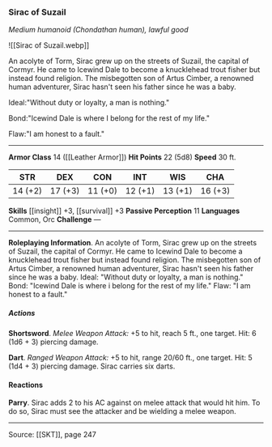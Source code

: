 ### Sirac of Suzail
_Medium humanoid (Chondathan human), lawful good_

![[Sirac of Suzail.webp]]

An acolyte of Torm, Sirac grew up on the streets of Suzail, the capital of Cormyr. He came to Icewind Dale to become a knucklehead trout fisher but instead found religion. The misbegotten son of Artus Cimber, a renowned human adventurer, Sirac hasn't seen his father since he was a baby.

Ideal:"Without duty or loyalty, a man is nothing."

Bond:"Icewind Dale is where I belong for the rest of my life."

Flaw:"I am honest to a fault."






---

**Armor Class** 14 ([[Leather Armor]])
**Hit Points** 22 (5d8)
**Speed** 30 ft.

| STR     | DEX     | CON     | INT     | WIS     | CHA     |
|---------|---------|---------|---------|---------|---------|
| 14 (+2) | 17 (+3) | 11 (+0) | 12 (+1) | 13 (+1) | 16 (+3) |

**Skills** [[insight]] +3, [[survival]] +3
**Passive Perception** 11
**Languages** Common, Orc
**Challenge** —

---

**Roleplaying Information**. An acolyte of Torm, Sirac grew up on the streets of Suzail, the capital of Cormyr. He came to Icewind Dale to become a knucklehead trout fisher but instead found religion. The misbegotten son of Artus Cimber, a renowned human adventurer, Sirac hasn't seen his father since he was a baby. Ideal: "Without duty or loyalty, a man is nothing." Bond: "Icewind Dale is where i belong for the rest of my life." Flaw: "I am honest to a fault."

##### Actions
**Shortsword**. _Melee Weapon Attack:_ +5 to hit, reach 5 ft., one target. Hit: 6 (1d6 + 3) piercing damage.

**Dart**. _Ranged Weapon Attack:_ +5 to hit, range 20/60 ft., one target. Hit: 5 (1d4 + 3) piercing damage. Sirac carries six darts.

#### Reactions
**Parry**. Sirac adds 2 to his AC against on melee attack that would hit him. To do so, Sirac must see the attacker and be wielding a melee weapon.


---

Source: [[SKT]], page 247